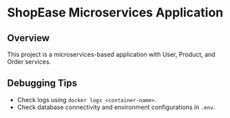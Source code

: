# ShopEase Microservices Application

## Overview
This project is a microservices-based application with User, Product, and Order services.

## Debugging Tips
- Check logs using `docker logs <container-name>`.
- Check database connectivity and environment configurations in `.env`.
